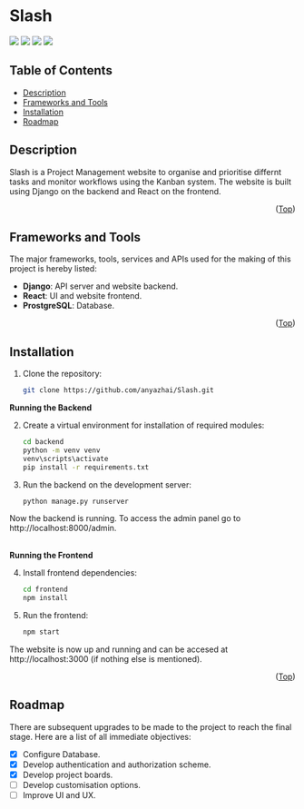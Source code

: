 # Slash

<div id="top"></div>
<span>
<img src="https://img.shields.io/badge/Django-092E20?style=for-the-badge&logo=django&logoColor=green" />
<img src="https://img.shields.io/badge/django%20rest-ff1709?style=for-the-badge&logo=django&logoColor=white" />
<img src="https://img.shields.io/badge/React-20232A?style=for-the-badge&logo=react&logoColor=61DAFB" />
<img src="https://img.shields.io/badge/PostgreSQL-316192?style=for-the-badge&logo=postgresql&logoColor=white" />
</span>


## Table of Contents

- [Description](#description)
- [Frameworks and Tools](#frameworks-and-tools)
- [Installation](#installation)
- [Roadmap](#roadmap)

## Description
Slash is a Project Management website to organise and prioritise differnt tasks and monitor workflows using the Kanban system.
The website is built using Django on the backend and React on the frontend.

<p align="right">(<a href="#top">Top</a>)</p>


## Frameworks and Tools

The major frameworks, tools, services and APIs used for the making of this project is hereby listed:
- **Django**: API server and website backend.
- **React**: UI and website frontend.
- **ProstgreSQL**: Database.

<p align="right">(<a href="#top">Top</a>)</p>


## Installation

1. Clone the repository:
    ```sh
    git clone https://github.com/anyazhai/Slash.git
    ```

**Running the Backend**
<div></div>

2. Create a virtual environment for installation of required modules:
    ```sh
    cd backend
    python -m venv venv
    venv\scripts\activate
    pip install -r requirements.txt
    ```

3. Run the backend on the development server:
    ```sh
    python manage.py runserver
    ```

Now the backend is running. To access the admin panel go to http://localhost:8000/admin.
<br><br/>

**Running the Frontend**
<div></div>

4. Install frontend dependencies:
    ```sh
    cd frontend
    npm install
    ```

5. Run the frontend:
    ```sh
    npm start
    ```

The website is now up and running and can be accesed at http://localhost:3000 (if nothing else is mentioned).

<p align="right">(<a href="#top">Top</a>)</p>


## Roadmap

There are subsequent upgrades to be made to the project to reach the final stage. Here are a list of all immediate objectives:

- [x] Configure Database.
- [x] Develop authentication and authorization scheme.
- [x] Develop project boards.
- [ ] Develop customisation options.
- [ ] Improve UI and UX.

